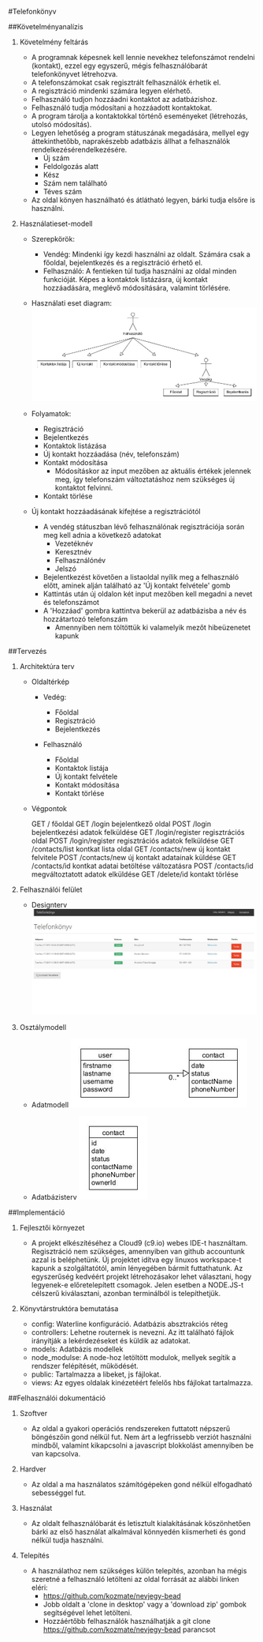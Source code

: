 #Telefonkönyv

##Követelményanalízis

1. Követelmény feltárás

    - A programnak képesnek kell lennie nevekhez telefonszámot rendelni (kontakt), ezzel egy egyszerű, mégis felhasználóbarát telefonkönyvet létrehozva.
    - A telefonszámokat csak regisztrált felhasználók érhetik el.
    - A regisztráció mindenki számára legyen elérhető.
    - Felhasználó tudjon hozzáadni kontaktot az adatbázishoz.
    - Felhasználó tudja módosítani a hozzáadott kontaktokat.
    - A program tárolja a kontaktokkal történő eseményeket (létrehozás, utolsó módosítás).
    - Legyen lehetőség a program státuszának megadására, mellyel egy áttekinthetőbb, naprakészebb adatbázis állhat a felhasználók rendelkezésérendelkezésére.
        + Új szám
        + Feldolgozás alatt
        + Kész
        + Szám nem található
        + Téves szám
    - Az oldal könyen használható és átlátható legyen, bárki tudja elsőre is használni.

2. Használatieset-modell

    - Szerepkörök:
        + Vendég: Mindenki így kezdi használni az oldalt. Számára csak a főoldal, bejelentkezés és a regisztráció érhető el.
        + Felhasználó: A fentieken túl tudja használni az oldal minden funkcióját. Képes a kontaktok listázásra, új kontakt hozzáadására, meglévő módosítására, valamint törlésére.
    
    - Használati eset diagram:
        ![Használati eset diagram](public/grams/hasznesetdiagr.jpg)
    
    - Folyamatok:
        + Regisztráció
        + Bejelentkezés
        + Kontaktok listázása
        + Új kontakt hozzáadása (név, telefonszám)
        + Kontakt módosítása
            + Módosításkor az input mezőben az aktuális értékek jelennek meg, így telefonszám változtatáshoz nem szükséges új kontaktot felvinni.
        + Kontakt törlése
        
    - Új kontakt hozzáadásának kifejtése a regisztrációtól
        + A vendég státuszban lévő felhasználónak regisztrációja során meg kell adnia a következő adatokat
            + Vezetéknév
            + Keresztnév
            + Felhasználónév
            + Jelszó
        + Bejelentkezést követően a listaoldal nyílik meg a felhasználó előtt, aminek alján található az 'Új kontakt felvétele' gomb
        + Kattintás után új oldalon két input mezőben kell megadni a nevet és telefonszámot
        + A 'Hozzáad' gombra kattintva bekerül az adatbázisba a név és hozzátartozó telefonszám
            + Amennyiben nem töltöttük ki valamelyik mezőt hibeüzenetet kapunk
    
##Tervezés

1. Architektúra terv
    
    - Oldaltérkép
    
        + Vedég:
        
            - Főoldal
            - Regisztráció
            - Bejelentkezés
        
        + Felhasználó
        
            - Főoldal
            - Kontaktok listája
            - Új kontakt felvétele
            - Kontakt módosítása
            - Kontakt törlése

    - Végpontok
    
        GET / főoldal
        GET /login bejelentkező oldal
        POST /login bejelentkezési adatok felküldése
        GET /login/register regisztrációs oldal
        POST /login/register regisztrációs adatok felküldése
        GET /contacts/list kontkat lista oldal
        GET /contacts/new új kontakt felvitele
        POST /contacts/new új kontakt adatainak küldése
        GET /contacts/id kontkat adatai betöltése változatásra
        POST /contacts/id megváltoztatott adatok elküldése
        GET /delete/id kontakt törlése

2. Felhasználói felület

    - Designterv
    ![Lista](public/grams/telefonkonyv_list.jpg)
    
3. Osztálymodell

    - Adatmodell
    ![Adatmodell](public/grams/adatmodell.jpg)
    
    - Adatbázisterv
    ![Adatbázisterv](public/grams/adatbmodell.jpg)
    
##Implementáció

1. Fejlesztői környezet
    
    - A projekt elkészítéséhez a Cloud9 (c9.io) webes IDE-t használtam. Regisztráció nem szükséges, amennyiben van github accountunk azzal is beléphetünk. Új projektet idítva egy linuxos workspace-t kapunk a szolgáltatótól, amin lényegében bármit futtathatunk. Az egyszerűség kedvéért projekt létrehozásakor lehet választani, hogy legyenek-e előretelepített csomagok. Jelen esetben a NODE.JS-t célszerű kiválasztani, azonban terminálból is telepíthetjük.

2. Könyvtárstruktóra bemutatása
    
    - config: Waterline konfiguráció. Adatbázis absztrakciós réteg
    - controllers: Lehetne routernek is nevezni. Az itt található fájlok irányítják a lekérdezéseket és küldik az adatokat.
    - models: Adatbázis modellek
    - node_modulse: A node-hoz letöltött modulok, mellyek segítik a rendszer felépítését, működését.
    - public: Tartalmazza a libeket, js fájlokat.
    - views: Az egyes oldalak kinézetéért felelős hbs fájlokat tartalmazza.

##Felhasználói dokumentáció

1. Szoftver
    - Az oldal a gyakori operációs rendszereken futtatott népszerű böngészőin gond nélkül fut. Nem árt a legfrissebb verziót használni mindből, valamint kikapcsolni a javascript blokkolást amennyiben be van kapcsolva.

2. Hardver
    - Az oldal a ma használatos számítógépeken gond nélkül elfogadható sebességgel fut.

3. Használat
    - Az oldalt felhasználóbarát és letisztult kialakításának köszönhetően bárki az első használat alkalmával könnyedén kiismerheti és gond nélkül tudja használni.

4. Telepítés
    - A használathoz nem szükséges külön telepítés, azonban ha mégis szeretné a felhasználó letölteni az oldal forrását az alábbi linken eléri:
        + https://github.com/kozmate/nevjegy-bead
        + Jobb oldalt a 'clone in desktop' vagy a 'download zip' gombok segítségével lehet letölteni.
        + Hozzáértőbb felhasználók használhatják a git clone https://github.com/kozmate/nevjegy-bead parancsot